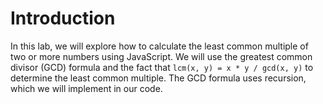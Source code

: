 # Introduction

In this lab, we will explore how to calculate the least common multiple of two or more numbers using JavaScript. We will use the greatest common divisor (GCD) formula and the fact that `lcm(x, y) = x * y / gcd(x, y)` to determine the least common multiple. The GCD formula uses recursion, which we will implement in our code.
